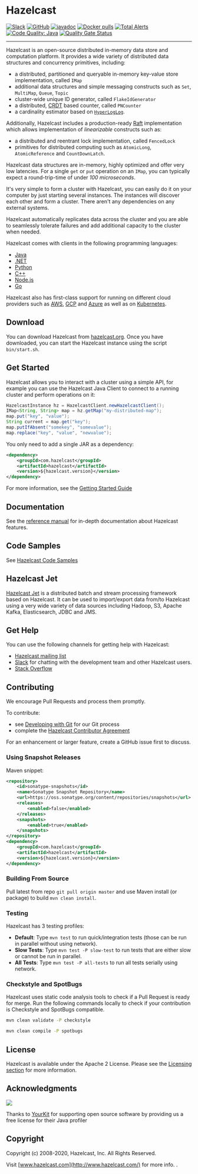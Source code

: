 # Hazelcast

[![Slack](https://img.shields.io/badge/slack-chat-green.svg)](https://slack.hazelcast.com/) 
[![GitHub](https://img.shields.io/github/license/hazelcast/Hazelcast.svg)](https://github.com/hazelcast/Hazelcast/blob/master/LICENSE)
[![javadoc](https://javadoc.io/badge2/com.hazelcast/hazelcast/4.0/javadoc.svg)](https://javadoc.io/doc/com.hazelcast/hazelcast/4.0)
[![Docker pulls](https://img.shields.io/docker/pulls/hazelcast/hazelcast)](https://img.shields.io/docker/pulls/hazelcast/hazelcast)
[![Total Alerts](https://img.shields.io/lgtm/alerts/g/hazelcast/hazelcast.svg?logo=lgtm&logoWidth=18)](https://lgtm.com/projects/g/hazelcast/hazelcast/alerts)
[![Code Quality: Java](https://img.shields.io/lgtm/grade/java/g/hazelcast/hazelcast.svg?logo=lgtm&logoWidth=18)](https://lgtm.com/projects/g/hazelcast/hazelcast/context:java)
[![Quality Gate Status](https://sonarcloud.io/api/project_badges/measure?project=hz-os-master&metric=alert_status)](https://sonarcloud.io/dashboard?id=hz-os-master)

----

Hazelcast is an open-source distributed in-memory data store and
computation platform. It provides a wide variety of distributed data
structures and concurrency primitives, including:

* a distributed, partitioned and queryable in-memory key-value store
  implementation, called `IMap`
* additional data structures and simple messaging constructs such as
  `Set`, `MultiMap`, `Queue`, `Topic`
* cluster-wide unique ID generator, called `FlakeIdGenerator`
* a distributed, [CRDT](https://en.wikipedia.org/wiki/Conflict-free_replicated_data_type)
  based counter, called `PNCounter`
* a cardinality estimator based on [`HyperLogLog`](https://en.wikipedia.org/wiki/HyperLogLog).

Additionally, Hazelcast includes a production-ready
[Raft](https://en.wikipedia.org/wiki/Raft_(computer_science))
implementation which allows implementation of _linearizable_ constructs
such as:

* a distributed and reentrant lock implementation, called `FencedLock`
* primitives for distributed computing such as `AtomicLong`,
`AtomicReference` and `CountDownLatch`.

Hazelcast data structures are in-memory, highly optimized and offer very
low latencies. For a single `get` or `put` operation on an `IMap`, you
can typically expect a round-trip-time of under _100 microseconds_.

It's very simple to form a cluster with Hazelcast, you can easily do it
on your computer by just starting several instances. The instances will
discover each other and form a cluster. There aren't any dependencies on
any external systems.

Hazelcast automatically replicates data across the cluster and you are
able to seamlessly tolerate failures and add additional capacity to
the cluster when needed.

Hazelcast comes with clients in the following programming languages:

* [Java](https://github.com/hazelcast/hazelcast)
* [.NET](https://github.com/hazelcast/hazelcast-csharp-client)
* [Python](https://github.com/hazelcast/hazelcast-python-client)
* [C++](https://github.com/hazelcast/hazelcast-cpp-client)
* [Node.js](https://github.com/hazelcast/hazelcast-nodejs-client)
* [Go](https://github.com/hazelcast/hazelcast-go-client)

Hazelcast also has first-class support for running on different
cloud providers such as [AWS](https://github.com/hazelcast/hazelcast-aws),
[GCP](https://github.com/hazelcast/hazelcast-gcp) 
and [Azure](https://github.com/hazelcast/hazelcast-azure)
as well as on [Kubernetes](https://github.com/hazelcast/hazelcast-kubernetes).

## Download

You can download Hazelcast from
[hazelcast.org](http://hazelcast.org/download/). Once you have
downloaded, you can start the Hazelcast instance using the script
`bin/start.sh`.

## Get Started

Hazelcast allows you to interact with a cluster using a simple API, for
example you can use the Hazelcast Java Client to connect to a running
cluster and perform operations on it:

```java
HazelcastInstance hz = HazelcastClient.newHazelcastClient();
IMap<String, String> map = hz.getMap("my-distributed-map");
map.put("key", "value");
String current = map.get("key");
map.putIfAbsent("somekey", "somevalue");
map.replace("key", "value", "newvalue");
```

You only need to add a single JAR as a dependency:

````xml
<dependency>
    <groupId>com.hazelcast</groupId>
    <artifactId>hazelcast</artifactId>
    <version>${hazelcast.version}</version>
</dependency>
````

For more information, see the [Getting Started Guide](https://hazelcast.org/imdg/get-started/)

## Documentation

See the [reference
manual](https://docs.hazelcast.org/docs/latest/manual/html-single/index.html)
for in-depth documentation about Hazelcast features.

## Code Samples

See [Hazelcast Code Samples](https://github.com/hazelcast/hazelcast-code-samples)

## Hazelcast Jet

[Hazelcast Jet](https://jet-start.sh) is a distributed batch and stream
processing framework based on Hazelcast. It can be used to import/export
data from/to Hazelcast using a very wide variety of data sources
including Hadoop, S3, Apache Kafka, Elasticsearch, JDBC and JMS.

## Get Help

You can use the following channels for getting help with Hazelcast:

* [Hazelcast mailing list](http://groups.google.com/group/hazelcast)
* [Slack](https://slack.hazelcast.com/) for chatting with the
  development team and other Hazelcast users.
* [Stack Overflow](https://stackoverflow.com/tags/hazelcast)

## Contributing

We encourage Pull Requests and process them promptly.

To contribute:

* see [Developing with Git](https://hazelcast.atlassian.net/wiki/display/COM/Developing+with+Git) for our Git process
* complete the [Hazelcast Contributor Agreement](https://hazelcast.atlassian.net/wiki/display/COM/Hazelcast+Contributor+Agreement)

For an enhancement or larger feature, create a GitHub issue first to
discuss.

### Using Snapshot Releases

Maven snippet:

```xml
<repository>
    <id>sonatype-snapshots</id>
    <name>Sonatype Snapshot Repository</name>
    <url>https://oss.sonatype.org/content/repositories/snapshots</url>
    <releases>
        <enabled>false</enabled>
    </releases>
    <snapshots>
        <enabled>true</enabled>
    </snapshots>
</repository>
<dependency>
    <groupId>com.hazelcast</groupId>
    <artifactId>hazelcast</artifactId>
    <version>${hazelcast.version}</version>
</dependency>
```

### Building From Source

Pull latest from repo `git pull origin master` and use Maven install (or
package) to build `mvn clean install`.

### Testing

Hazelcast has 3 testing profiles:

* **Default**: Type `mvn test` to run quick/integration tests (those can
  be run in parallel without using network).
* **Slow Tests**: Type `mvn test -P slow-test` to run tests that are
  either slow or cannot be run in parallel.
* **All Tests**: Type `mvn test -P all-tests` to run all tests serially
  using network.

### Checkstyle and SpotBugs

Hazelcast uses static code analysis tools to check if a Pull Request is
ready for merge. Run the following commands locally to check if your
contribution is Checkstyle and SpotBugs compatible.

```bash
mvn clean validate -P checkstyle
```

```bash
mvn clean compile -P spotbugs
```

## License

Hazelcast is available under the Apache 2 License. Please see the
[Licensing section](http://docs.hazelcast.org/docs/latest-dev/manual/html-single/index.html#licensing)
for more information.

## Acknowledgments
[![](https://www.yourkit.com/images/yklogo.png)](http://www.yourkit.com/)

Thanks to [YourKit](http://www.yourkit.com/) for supporting open source software by providing us a free license 
for their Java profiler  

## Copyright

Copyright (c) 2008-2020, Hazelcast, Inc. All Rights Reserved.

Visit [www.hazelcast.com](http://www.hazelcast.com/) for more info.
.